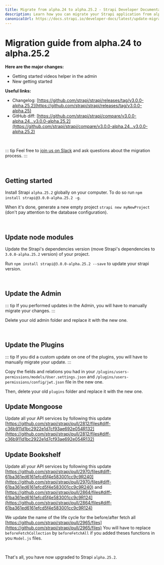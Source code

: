 ```yaml
---
title: Migrate from alpha.24 to alpha.25.2 - Strapi Developer Documentation
description: Learn how you can migrate your Strapi application from alpha.24 to alpha.25.
canonicalUrl: https://docs.strapi.io/developer-docs/latest/update-migration-guides/migration-guides/migration-guide-alpha.24-to-alpha.25.html
---
```


# Migration guide from alpha.24 to alpha.25.2

**Here are the major changes:**

- Getting started videos helper in the admin
- New getting started

**Useful links:**

- Changelog: [https://github.com/strapi/strapi/releases/tag/v3.0.0-alpha.25.2](https://github.com/strapi/strapi/releases/tag/v3.0.0-alpha.25)
- GitHub diff: [https://github.com/strapi/strapi/compare/v3.0.0-alpha.24...v3.0.0-alpha.25.2](https://github.com/strapi/strapi/compare/v3.0.0-alpha.24...v3.0.0-alpha.25.2)

<br>

::: tip
Feel free to [join us on Slack](http://slack.strapi.io) and ask questions about the migration process.
:::

<br>

## Getting started

Install Strapi `alpha.25.2` globally on your computer. To do so run `npm install strapi@3.0.0-alpha.25.2 -g`.

When it's done, generate a new empty project `strapi new myNewProject` (don't pay attention to the database configuration).

<br>

## Update node modules

Update the Strapi's dependencies version (move Strapi's dependencies to `3.0.0-alpha.25.2` version) of your project.

Run `npm install strapi@3.0.0-alpha.25.2 --save` to update your strapi version.

<br>

## Update the Admin

::: tip
If you performed updates in the Admin, you will have to manually migrate your changes.
:::

Delete your old admin folder and replace it with the new one.

<br>

## Update the Plugins

::: tip
If you did a custom update on one of the plugins, you will have to manually migrate your update.
:::

Copy the fields and relations you had in your `/plugins/users-permissions/models/User.settings.json` and `/plugins/users-permissions/config/jwt.json` file in the new one.

Then, delete your old `plugins` folder and replace it with the new one.

## Update Mongoose

Update all your API services by following this update [https://github.com/strapi/strapi/pull/2812/files#diff-c36b911d1bc2922e1d7cf93ae692e054R132](https://github.com/strapi/strapi/pull/2812/files#diff-c36b911d1bc2922e1d7cf93ae692e054R132)

## Update Bookshelf

Update all your API services by following this update [https://github.com/strapi/strapi/pull/2970/files#diff-61ba361ed6161efcd5f4e583001cc9c9R240](https://github.com/strapi/strapi/pull/2970/files#diff-61ba361ed6161efcd5f4e583001cc9c9R240) and [https://github.com/strapi/strapi/pull/2864/files#diff-61ba361ed6161efcd5f4e583001cc9c9R124](https://github.com/strapi/strapi/pull/2864/files#diff-61ba361ed6161efcd5f4e583001cc9c9R124)

We update the name of the life cycle for the before/after fetch all [https://github.com/strapi/strapi/pull/2965/files](https://github.com/strapi/strapi/pull/2965/files)
You will have to replace `beforeFetchCollection` by `beforeFetchAll` if you added theses functions in you `Model.js` files.

<br>

That's all, you have now upgraded to Strapi `alpha.25.2`.
